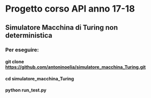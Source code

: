 # Progetto corso API anno 17-18
## Simulatore Macchina di Turing non deterministica

### Per eseguire:
#### git clone https://github.com/antoninoelia/simulatore_macchina_Turing.git
#### cd simulatore_macchina_Turing
#### python run_test.py
